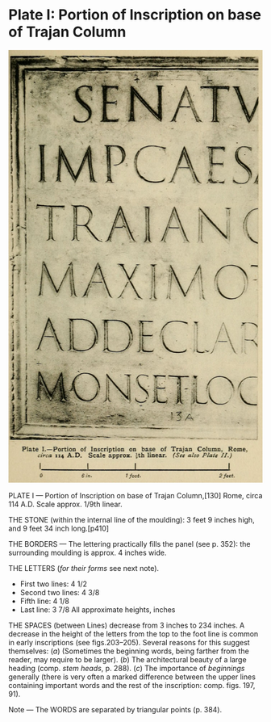 # Plate I: Portion of Inscription on base of Trajan Column

![PLATE I.&#x2014;Portion of Inscription on base of Trajan Column,130 Rome, circa 114 A.D. Scale approx. 1/9 th linear.](../.gitbook/assets/i433e.jpg)

PLATE I — Portion of Inscription on base of Trajan Column,\[130\] Rome, circa 114 A.D. Scale approx. 1/9th linear.  

THE STONE \(within the internal line of the moulding\): 3 feet 9 inches high, and 9 feet 34 inch long.\[p410\]

THE BORDERS — The lettering practically fills the panel \(see p. 352\): the surrounding moulding is approx. 4 inches wide.

THE LETTERS \(_for their forms_ see next note\).

* First two lines: 4 1/2
* Second two lines: 4 3/8
* Fifth line: 4 1/8
* Last line: 3 7/8 All approximate heights, inches

THE SPACES \(between Lines\) decrease from 3 inches to 234 inches. A decrease in the height of the letters from the top to the foot line is common in early inscriptions \(see figs.203–205\). Several reasons for this suggest themselves: \(_a_\) \(Sometimes the beginning words, being farther from the reader, may require to be larger\). \(_b_\) The architectural beauty of a large heading \(comp. _stem heads_, p. 288\). \(_c_\) The importance of _beginnings_ generally \(there is very often a marked difference between the upper lines containing important words and the rest of the inscription: comp. figs. 197, 91\).

Note — The WORDS are separated by triangular points \(p. 384\).

